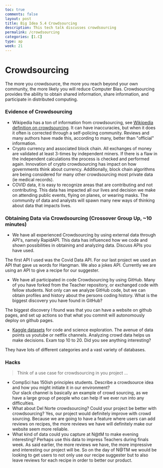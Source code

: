 ```yaml
---
toc: true
comments: false
layout: post
title: Big Idea 5.4 Crowdsourcing
description: This tech talk discusses crowdsourcing
permalink: /crowdsourcing
categories: [1.C]
type: ap
week: 21
---
```


# Crowdsourcing
The more you crowdsource, the more you reach beyond your own community, the more likely you will reduce Computer Bias.  Crowdsourcing provides the ability to obtain shared information, share information, and participate in distributed computing.

### Evidence of Crowdsourcing
* Wikipedia has a ton of information from crowdsourcing, see [Wikipedia definition on crowdsourcing](https://en.wikipedia.org/wiki/Crowdsourcing).  It can have inaccuracies, but when it does it often is corrected through a self-policing community.  Reviews and many authors have made this, according to many, better than "official" information.
* Crypto currency and associated block chain.  All exchanges of money are validated at least 3-times by independent miners.  If there is a flaw in the independent calculations the process is checked and performed again.  Innovation of crypto crowdsourcing has impact on how governments think about currency.   Additionally, block chain algorithms are being considered for many other crowdsourcing most private data (ie medical records).
* COVID data, it is easy to recognize areas that are contributing and not contributing.   This data has impacted all our lives and decision we make on attending public events, flying on planes, or wearing masks.  The community of data and analysts will spawn many new ways of thinking about data that impacts lives.  

### Obtaining Data via Crowdsourcing (Crossover Group Up, ~10 minutes)
* We have all experienced Crowdsourcing by using external data through API's, namely RapidAPI.  This data has influenced how we code and shown possibilities in obtaining and analyzing data. Discuss APIs you have used.

The first API I used was the Covid Data API. For our last project we used an API that gave us words for Hangman. We also a jokes API. Currently we are using an API to give a recipe for our suggester.

* We have all participated in code Crowdsourcing by using GitHub.  Many of you have forked from the Teacher repository, or exchanged code with fellow students.  Not only can we analyze GitHub code, but we can obtain profiles and history about the persons coding history.  What is the biggest discovery you have found in GitHub? 

The biggest discovery I found was that you can have a website on github pages, and set up actions so that what you commit will autonomously deploy on github pages.
* [Kaggle datasets](https://www.kaggle.com/datasets) for code and science exploration.  The avenue of data points us youtube or netflix channels.  Analyzing crowd data helps us make decisions.  Exam top 10 to 20.  Did you see anything interesting?

They have lots of different categories and a vast variety of databases.


### Hacks 
> Think of a use case for crowdsourcing in you project ...
* CompSci has 150ish principles students.  Describe a crowdsource idea and how you might initiate it in our environment?  
Our slack channel is basically an example of crowd sourcing, as we have a large group of people who can help if we ever run into any difficulties.
* What about Del Norte crowdsourcing?  Could your project be better with crowdsourcing?
Yes, our project would definitely improve with crowd sourcing. Because we are going to have a feature where users can add reviews on recipes, the more reviews we have will definitely make our website seem more reliable.
* What kind of data could you capture at N@tM to make evening interesting?  Perhaps use this data to impress Teachers during finals week.
As said earlier, the more reviews we have, the more impressive and interesting our project will be. So on the day of N@TM we would be looking to get users to not only use our recipe suggester but to also leave reviews for each recipe in order to better our product.